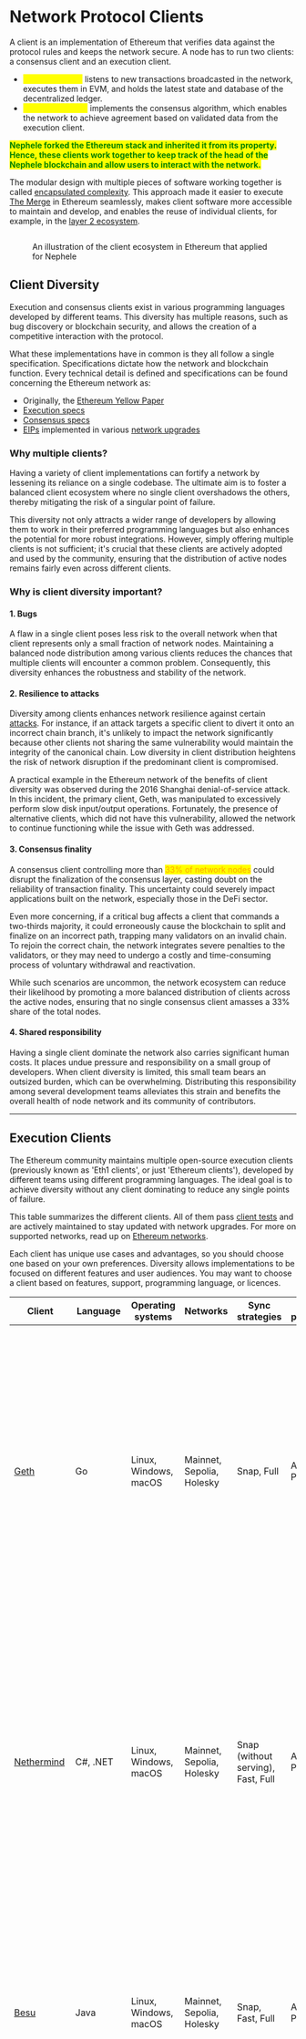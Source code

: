 # Network Protocol Clients

A client is an implementation of Ethereum that verifies data against the protocol rules and keeps the network secure. A node has to run two clients: a consensus client and an execution client.

* <mark style="color:yellow;">Execution client</mark> listens to new transactions broadcasted in the network, executes them in EVM, and holds the latest state and database of the decentralized ledger.
* <mark style="color:yellow;">Consensus client</mark> implements the consensus algorithm, which enables the network to achieve agreement based on validated data from the execution client.&#x20;

<mark style="color:green;">**Nephele forked the Ethereum stack and inherited it from its property. Hence, these clients work together to keep track of the head of the Nephele blockchain and allow users to interact with the network.**</mark>&#x20;

The modular design with multiple pieces of software working together is called [encapsulated complexity](https://vitalik.eth.limo/general/2022/02/28/complexity.html). This approach made it easier to execute [The Merge](https://ethereum.org/en/roadmap/merge/) in Ethereum seamlessly, makes client software more accessible to maintain and develop, and enables the reuse of individual clients, for example, in the [layer 2 ecosystem](https://ethereum.org/en/layer-2/).

<figure><img src="https://ethereum.org/_next/image/?url=%2Fcontent%2Fdevelopers%2Fdocs%2Fnodes-and-clients%2Feth1eth2client.png&#x26;w=1920&#x26;q=75" alt=""><figcaption><p>An illustration of the client ecosystem in Ethereum that applied for Nephele</p></figcaption></figure>

## Client Diversity <a href="#client-diversity" id="client-diversity"></a>

Execution and consensus clients exist in various programming languages developed by different teams. This diversity has multiple reasons, such as bug discovery or blockchain security, and allows the creation of a competitive interaction with the protocol.&#x20;

What these implementations have in common is they all follow a single specification. Specifications dictate how the network and blockchain function. Every technical detail is defined and specifications can be found concerning the Ethereum network as:

* Originally, the [Ethereum Yellow Paper](https://ethereum.github.io/yellowpaper/paper.pdf)
* [Execution specs](https://github.com/ethereum/execution-specs/)
* [Consensus specs](https://github.com/ethereum/consensus-specs)
* [EIPs](https://eips.ethereum.org/) implemented in various [network upgrades](https://ethereum.org/en/history/)

### Why multiple clients?

Having a variety of client implementations can fortify a network by lessening its reliance on a single codebase. The ultimate aim is to foster a balanced client ecosystem where no single client overshadows the others, thereby mitigating the risk of a singular point of failure.&#x20;

This diversity not only attracts a wider range of developers by allowing them to work in their preferred programming languages but also enhances the potential for more robust integrations. However, simply offering multiple clients is not sufficient; it's crucial that these clients are actively adopted and used by the community, ensuring that the distribution of active nodes remains fairly even across different clients.

### Why is client diversity important? <a href="#client-diversity-importance" id="client-diversity-importance"></a>

#### 1. Bugs <a href="#bugs" id="bugs"></a>

A flaw in a single client poses less risk to the overall network when that client represents only a small fraction of network nodes. Maintaining a balanced node distribution among various clients reduces the chances that multiple clients will encounter a common problem. Consequently, this diversity enhances the robustness and stability of the network.

#### 2. Resilience to attacks <a href="#resilience" id="resilience"></a>

Diversity among clients enhances network resilience against certain [attacks](https://x.com/vdWijden/status/1437712249926393858). For instance, if an attack targets a specific client to divert it onto an incorrect chain branch, it's unlikely to impact the network significantly because other clients not sharing the same vulnerability would maintain the integrity of the canonical chain. Low diversity in client distribution heightens the risk of network disruption if the predominant client is compromised.&#x20;

A practical example in the Ethereum network of the benefits of client diversity was observed during the 2016 Shanghai denial-of-service attack. In this incident, the primary client, Geth, was manipulated to excessively perform slow disk input/output operations. Fortunately, the presence of alternative clients, which did not have this vulnerability, allowed the network to continue functioning while the issue with Geth was addressed.

#### 3. Consensus finality <a href="#finality" id="finality"></a>

A consensus client controlling more than <mark style="color:orange;">33% of network nodes</mark> could disrupt the finalization of the consensus layer, casting doubt on the reliability of transaction finality. This uncertainty could severely impact applications built on the network, especially those in the DeFi sector.&#x20;

Even more concerning, if a critical bug affects a client that commands a two-thirds majority, it could erroneously cause the blockchain to split and finalize on an incorrect path, trapping many validators on an invalid chain. To rejoin the correct chain, the network integrates severe penalties to the validators, or they may need to undergo a costly and time-consuming process of voluntary withdrawal and reactivation.

While such scenarios are uncommon, the network ecosystem can reduce their likelihood by promoting a more balanced distribution of clients across the active nodes, ensuring that no single consensus client amasses a 33% share of the total nodes.

#### 4. Shared responsibility <a href="#responsibility" id="responsibility"></a>

Having a single client dominate the network also carries significant human costs. It places undue pressure and responsibility on a small group of developers. When client diversity is limited, this small team bears an outsized burden, which can be overwhelming. Distributing this responsibility among several development teams alleviates this strain and benefits the overall health of node network and its community of contributors.

***

## Execution Clients <a href="#execution-clients" id="execution-clients"></a>

The Ethereum community maintains multiple open-source execution clients (previously known as 'Eth1 clients', or just 'Ethereum clients'), developed by different teams using different programming languages. The ideal goal is to achieve diversity without any client dominating to reduce any single points of failure.

This table summarizes the different clients. All of them pass [client tests](https://github.com/ethereum/tests) and are actively maintained to stay updated with network upgrades. For more on supported networks, read up on [Ethereum networks](https://ethereum.org/en/developers/docs/networks/).

Each client has unique use cases and advantages, so you should choose one based on your own preferences. Diversity allows implementations to be focused on different features and user audiences. You may want to choose a client based on features, support, programming language, or licences.

<table data-view="cards"><thead><tr><th>Client</th><th>Language</th><th>Operating systems</th><th>Networks</th><th>Sync strategies</th><th>State pruning</th><th>Description</th></tr></thead><tbody><tr><td><a href="https://geth.ethereum.org/">Geth</a></td><td>Go</td><td>Linux, Windows, macOS</td><td>Mainnet, Sepolia, Holesky</td><td>Snap, Full</td><td>Archive, Pruned</td><td><p>Hyperledger Besu is an enterprise-grade Ethereum client for public and permissioned networks. It runs all of the Ethereum Mainnet features, from tracing to GraphQL. It has extensive monitoring and is supported by ConsenSys, both in open community channels and through commercial SLAs for enterprises. It is written in Java and is Apache 2.0 licensed. </p><p>Besu's extensive <a href="https://besu.hyperledger.org/en/stable/">documentation</a> will guide you through all details on its features and setups.</p></td></tr><tr><td><a href="http://nethermind.io/">Nethermind</a></td><td>C#, .NET</td><td>Linux, Windows, macOS</td><td>Mainnet, Sepolia, Holesky</td><td>Snap (without serving), Fast, Full</td><td>Archive, Pruned</td><td>Erigon, formerly known as Turbo‐Geth, started as a fork of Go Ethereum oriented toward speed and disk‐space efficiency. Erigon is an utterly re-architected implementation of Ethereum, currently written in Go but with implementations in other languages under development. Erigon's goal is to provide a faster, more modular, and more optimized implementation of Ethereum. It can perform a full archive node sync using around 2TB of disk space in under 3 days. Learn more about Nethermind in its <a href="https://docs.nethermind.io/">documentation</a>.</td></tr><tr><td><a href="https://besu.hyperledger.org/en/stable/">Besu</a></td><td>Java</td><td>Linux, Windows, macOS</td><td>Mainnet, Sepolia, Holesky</td><td>Snap, Fast, Full</td><td>Archive, Pruned</td><td><p>Go Ethereum (Geth for short) is one of the original implementations of the Ethereum protocol. It is the most widespread client with the most extensive user base and variety of tooling for users and developers. It is written in Go, fully open source and licensed under the GNU LGPL v3.</p><p>Learn more about Geth in its <a href="https://geth.ethereum.org/docs/">documentation</a>.</p></td></tr><tr><td><a href="https://github.com/ledgerwatch/erigon">Erigon</a></td><td>Go</td><td>Linux, Windows, macOS</td><td>Mainnet, Sepolia, Holesky</td><td>Full</td><td>Archive, Pruned</td><td><p>Nethermind is an Ethereum implementation created with the C# .NET tech stack, licensed with LGPL-3.0, and running on all major platforms, including ARM. It offers excellent performance with:</p><ul><li>Optimized virtual machine</li><li>State access</li><li>Networking and rich features like Prometheus/Grafana dashboards, seq enterprise logging support, JSON RPC tracing, and analytics plugins.</li></ul><p>Nethermind also has <a href="https://docs.nethermind.io/">detailed documentation</a>, strong dev support, an online community, and 24/7 support for premium users.</p></td></tr><tr><td><a href="https://github.com/paradigmxyz/reth">Reth</a> <em>(beta)</em></td><td>Rust</td><td>Linux, Windows, macOS</td><td>Mainnet, Sepolia, Holesky</td><td>Full</td><td>Archive, Pruned</td><td>Reth is an Ethereum client designed to enhance the performance and scalability of Ethereum networks. It's part of the suite of tools that interact with the Ethereum blockchain, enabling users to send transactions, deploy smart contracts, and connect to the network. Reth focuses on providing a robust and efficient way for developers and users to engage with Ethereum, contributing to the ecosystem's diversity and resilience. Like other Ethereum clients, it plays a crucial role in processing and verifying transactions, maintaining the blockchain’s integrity, and ensuring network security. Explore Reth with their <a href="https://reth.rs/">documentation</a>.</td></tr><tr><td><a href="https://github.com/ethereumjs/ethereumjs-monorepo">EthereumJS</a> <em>(beta)</em></td><td>TypeScript</td><td>Linux, Windows, macOS</td><td>Sepolia, Holesky</td><td>Full</td><td>Pruned</td><td><p>The EthereumJS Execution Client (EthereumJS) is written in TypeScript and composed of several packages. These include core Ethereum primitives represented by the Block, Transaction, and Merkle-Patricia Trie classes and core client components, including an implementation of the Ethereum Virtual Machine (EVM), a blockchain class, and the DevP2P networking stack.</p><p> You can learn more about it by reading its <a href="https://github.com/ethereumjs/ethereumjs-monorepo/tree/master">documentation</a>.</p></td></tr></tbody></table>

The Ethereum client needs to sync with the latest network state to follow and verify current data. This is done by downloading data from peers, cryptographically verifying their integrity, and building a local blockchain database. On the execution layer, we can observe three different synchronization modes:

### **Default or Archive**

<mark style="color:yellow;">Default synchronization (Full sync, archive sync, or Full client)</mark> downloads all blocks information (including headers, transactions, and receipts) and generates the state of the blockchain incrementally by executing every block from genesis.

* Minimizes trust and offers the highest security by verifying every transaction.
* With an increasing number of transactions, processing all transactions can take days to weeks.

### **Snapshot**

<mark style="color:yellow;">Snapshot synchronization (snap sync or snap client)</mark> \[more [here](https://github.com/ethereum/devp2p/blob/master/caps/snap.md)] operates similarly to a full archive synchronization by verifying each block in the blockchain. However, unlike full syncs that begin at the genesis block, snap sync starts from a recent, verified checkpoint believed to be a reliable part of the blockchain. Employing snap sync demand to periodically saves these checkpoints and removes data that exceeds a certain age. This method allows nodes to recreate state data from these snapshots when necessary, rather than maintaining a permanent record of all state data.

* Fastest sync strategy, currently default in Ethereum mainnet
* Saves a lot of disk usage and network bandwidth without sacrificing security

### **Light**

<mark style="color:yellow;">Light synchronization (light sync or light client)</mark> involves downloading all block headers and selectively verifying block data. Rather than maintaining an independent, local copy of all blockchain data and verifying every change, a light sync requests the necessary data from a provider. This provider could be directly connected to a machine running a full sync client or accessed through a centralized RPC server.&#x20;

The light sync client then verifies this data, keeping it updated with the latest chain developments. Light sync clients primarily process block headers and only occasionally download the actual contents of blocks. The extent of a client's "lightness" depends on the mix of light and full client software it utilizes. For instance, many operators may combine light clients with full snap or archive clients or the other way around, depending on their specific needs and resources.

* Gets only the latest state while relying on trust in developers and consensus mechanisms.
* The client will be ready to use the current network state in a few minutes.

#### How does light sync work technically?

When Ethereum transitioned to a proof-of-stake consensus mechanism, it introduced specific infrastructure to enhance support for light clients. The system operates by designating a **sync committee**, a randomly selected group of 512 validators, every 1.1 days.&#x20;

This committee is responsible for signing the headers of recent blocks. Each block header includes the collective signature from the sync committee members, along with a "bitfield" indicating which validators participated in the signing. Additionally, the header lists the validators expected to sign the next block. This setup allows light clients to verify the authenticity of the data they receive by checking if the current sync committee's signature matches the expected committee detailed in the previous block's header. Thus, light clients can continually update their understanding of the latest block by only downloading the header, which contains summarized information.

A lot of work is also being done to improve how light clients can access network data. Currently, light clients rely on RPC requests to full sync nodes using a client/server model, but in the future the data could be requested in a more decentralized way using a dedicated network such as the [Portal Network](https://www.ethportal.net/) that could serve the data to light clients using a peer-to-peer gossip protocol.

Other [roadmap](https://ethereum.org/en/roadmap/) items such as [Verkle trees](https://ethereum.org/en/roadmap/verkle-trees/) and [statelessness](https://ethereum.org/en/roadmap/statelessness/) will eventually bring the security guarantees of light clients equal to those of full clients.

#### Why is this important?

Light clients are crucial as they enable users to independently verify the accuracy of their data without fully trusting external data providers, all while consuming a fraction of the resources needed by a full node. These clients validate data against block headers, which are authenticated by at least two-thirds of a selected group of 512 Ethereum validators, providing strong assurance of data integrity.

Operating with minimal computing power, memory, and storage, light clients are versatile enough to run on mobile devices, within apps, or browsers. This setup offers a trust-minimized way to access Ethereum, reducing reliance on third-party providers.

_Example: Checking an Ethereum or Nephele account balance. This would require querying a node directly or through a centralized service, relying on their integrity for accurate information. Light clients, however, allow users to verify this data themselves. They receive data along with cryptographic proof, which the light client can cross-check against its block header information, ensuring the data’s validity directly from the network rather than a third-party._

#### Use cases with light clients

Light clients significantly enhance the blockchain network access by requiring minimal hardware, reducing dependence on third-party providers. This not only empowers users to verify their data but also bolsters the network by increasing the number and diversity of nodes validating the blockchain.

Light clients facilitate the operation of Ethereum nodes on devices with limited storage, memory, and processing capabilities. Innovations allow these clients to be integrated into browsers, run on mobile phones, or even smaller devices like smartwatches, leading to more decentralized mobile wallets.

Furthermore, <mark style="color:purple;">**light clients extend capabilities to Internet of Things (IoT) devices**</mark>. For instance, an app with an embedded light client could verify ownership of a token or NFT to unlock a bicycle in a rental service, enhancing security and functionality.

Ethereum rollups also benefit from light clients, particularly in safeguarding against hacks on bridge mechanisms used for fund transfers. Light clients embedded in rollups can validate deposits by verifying proofs before releasing tokens, protecting against corrupted data from oracles.

Moreover, upgrading Ethereum wallets with light clients adds a layer of security. Users can ensure their RPC provider's accuracy by directly verifying transaction data, reducing risks associated with erroneous or dishonest data provision.

***

## Consensus Clients <a href="#consensus-clients" id="consensus-clients"></a>

There are multiple consensus clients (previously known as 'Eth2' clients in the Ethereum network) to support the [consensus upgrades](https://ethereum.org/en/roadmap/beacon-chain/). They are responsible for all consensus-related logic including the fork-choice algorithm, processing attestations and managing block rewards and penalties.

<table data-view="cards"><thead><tr><th>Client</th><th>Language</th><th>Operating systems</th><th>Networks</th><th>Description</th></tr></thead><tbody><tr><td><a href="https://lighthouse.sigmaprime.io/">Lighthouse</a></td><td>Rust</td><td>Linux, Windows, macOS</td><td>Beacon Chain, Goerli, Pyrmont, Sepolia, Ropsten, and more</td><td><p>Lighthouse is a consensus client implementation written in Rust under the Apache-2.0 license. It is maintained by Sigma Prime and has been stable and production-ready since Beacon Chain genesis. It is relied upon by various enterprises, staking pools and individuals. It aims to be secure, performant and interoperable in a wide range of environments, from desktop PCs to sophisticated automated deployments.</p><p>Documentation can be found in <a href="https://lighthouse-book.sigmaprime.io/">Lighthouse Book</a></p></td></tr><tr><td><a href="https://lodestar.chainsafe.io/">Lodestar</a></td><td>TypeScript</td><td>Linux, Windows, macOS</td><td>Beacon Chain, Goerli, Sepolia, Ropsten, and more</td><td><p>Lodestar is a production-ready consensus client implementation written in Typescript under the LGPL-3.0 license. It is maintained by ChainSafe Systems and is the newest of the consensus clients for solo-stakers, developers and researchers. Lodestar consists of a beacon node and validator client powered by JavaScript implementations of Ethereum protocols. Lodestar aims to improve Ethereum usability with light clients, expand accessibility to a larger group of developers and further contribute to ecosystem diversity.</p><p>More information can be found on our <a href="https://lodestar.chainsafe.io/">Lodestar website</a></p></td></tr><tr><td><a href="https://nimbus.team/">Nimbus</a></td><td>Nim</td><td>Linux, Windows, macOS</td><td>Beacon Chain, Goerli, Sepolia, Ropsten, and more</td><td><p>Nimbus is a consensus client implementation written in Nim under the Apache-2.0 license. It is a production-ready client in use by solo-stakers and staking pools. Nimbus is designed for resource efficiency, making it easy to run on resource-restricted devices and enterprise infrastructure with equal ease, without compromising stability or reward performance. A lighter resource footprint means the client has a greater margin of safety when the network is under stress.</p><p>Learn more in <a href="https://nimbus.guide/">Nimbus docs</a></p></td></tr><tr><td><a href="https://docs.prylabs.network/docs/getting-started/">Prysm</a></td><td>Go</td><td>Linux, Windows, macOS</td><td>Beacon Chain, Gnosis, Goerli, Pyrmont, Sepolia, Ropsten, and more</td><td><p>Prysm is a full-featured, open source consensus client written in Go under the GPL-3.0 license. It features an optional webapp UI and prioritizes user experience, documentation, and configurability for both stake-at-home and institutional users.</p><p>Visit <a href="https://docs.prylabs.network/docs/getting-started/">Prysm docs</a> to learn more.</p></td></tr><tr><td><a href="https://consensys.net/knowledge-base/ethereum-2/teku/">Teku</a></td><td>Java</td><td>Linux, Windows, macOS</td><td>Beacon Chain, Gnosis, Goerli, Sepolia, Ropsten, and more</td><td><p>Teku is one of the original Beacon Chain genesis clients. Alongside the usual goals (security, robustness, stability, usability, performance), Teku specifically aims to comply fully with all the various consensus client standards.</p><p>Teku offers very flexible deployment options. The beacon node and validator client can be run together as a single process, which is extremely convenient for solo stakers, or nodes can be run separately for sophisticated staking operations. In addition, Teku is fully interoperable with <a href="https://github.com/ConsenSys/web3signer/">Web3Signer</a> for signing key security and slashing protection.</p><p>Teku is written in Java and is Apache 2.0 licensed. It is developed by the Protocols team at ConsenSys that is also responsible for Besu and Web3Signer. Learn more in <a href="https://docs.teku.consensys.net/en/latest/">Teku docs</a>.</p></td></tr></tbody></table>

### **Optimistic synchronization**

Optimistic synchronization (Optimistic sync) \[more [here](https://github.com/ethereum/consensus-specs/blob/dev/sync/optimistic.md)] is an innovative post-merge synchronization strategy that offers a flexible, opt-in approach for integrating with existing blockchain networks. It is designed to be fully backward compatible, enabling execution clients to synchronize using well-established methods while introducing efficiencies. During this process, the execution engine can optimistically import beacon blocks—blocks from the Beacon Chain, which was part of Ethereum's transition to a proof-of-stake consensus mechanism—without initially verifying each block in detail. This method allows the execution engine to identify the latest head of the chain quickly.

Once the latest head is identified, the execution client can synchronize the chain using traditional methods such as fast or full synchronization. After catching up to the current state of the blockchain, the execution client will confirm the validity of all transactions and the state within the Beacon Chain. At this point, the consensus client manages the consensus protocol operations and is updated on the verified state of transactions, ensuring that all data aligns with the network’s current consensus rules. This strategy not only speeds up the integration and update process for new nodes but also enhances the overall security and robustness of the network by ensuring that all nodes maintain a verified and consistent state without compromising the integrity of the blockchain.

### **Checkpoint synchronization**

Checkpoint synchronization, also called checkpoint sync or weak subjectivity sync \[more [here](https://notes.ethereum.org/@djrtwo/ws-sync-in-practice)], offers an enhanced approach for quickly syncing consensus clients in blockchain networks, particularly useful in networks like Ethereum's Beacon Chain. This method leverages the concept of weak subjectivity, which posits that new checkpoint sync clients can safely synchronize from a recent, trusted checkpoint rather than needing to validate all historical data back to the genesis block. This assumption reduces the synchronization time dramatically, making it more efficient while maintaining trust levels comparable to syncing from the blockchain genesis.

[Weak subjectivity](https://ethereum.org/en/developers/docs/consensus-mechanisms/pos/weak-subjectivity/) refers to the reliance on external information—specifically a checkpoint that is generally accepted by the community as valid—to initiate the sync process. In checkpoint sync, a consensus client connects to a trusted remote service to download a snapshot of a recently finalized state of the blockchain. This state includes balances, stakes, and other critical data necessary for the node to function and participate in the network. The node then resumes blockchain verification from this point forward rather than from the beginning.&#x20;

The reliance on a trusted third party to provide this initial state introduces a degree of trust into the process, necessitating careful selection of the data provider to minimize security risks. Providers are generally well-established, highly reputable nodes or services within the community with a proven track record of reliability and integrity. By starting from a recent checkpoint, nodes can rapidly achieve current network state and begin participating in consensus processes, thereby enhancing the scalability and user experience of the blockchain network.

***

## Further Reading <a href="#further-reading" id="further-reading"></a>

There is a lot of information about Ethereum clients on the internet. Here are few resources that might be helpful.

* [Ethereum 101 - Part 2 - Understanding Nodes](https://kauri.io/ethereum-101-part-2-understanding-nodes/48d5098292fd4f11b251d1b1814f0bba/a) _– Wil Barnes, 13 February 2019_
* [Running Ethereum Full Nodes: A Guide for the Barely Motivated](https://medium.com/@JustinMLeroux/running-ethereum-full-nodes-a-guide-for-the-barely-motivated-a8a13e7a0d31) _– Justin Leroux, 7 November 2019_

## Related Tutorial <a href="#related-tutorials" id="related-tutorials"></a>

* [Turn your Raspberry Pi 4 into a validator node just by flashing the MicroSD card – Installation guide](https://ethereum.org/en/developers/tutorials/run-node-raspberry-pi/) _– Flash your Raspberry Pi 4, plug in an ethernet cable, connect the SSD disk and power up the device to turn the Raspberry Pi 4 into a full Ethereum node running the execution layer (Mainnet) and / or the consensus layer (Beacon Chain / validator)._

